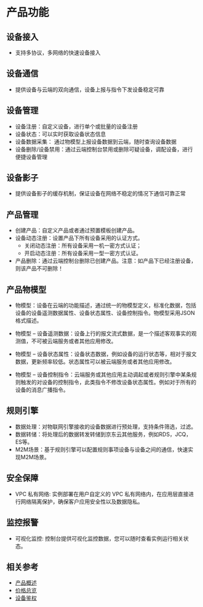 # 产品功能


## 设备接入

- 支持多协议，多网络的快速设备接入

## 设备通信

- 提供设备与云端的双向通信，设备上报与指令下发设备稳定可靠

## 设备管理

- 设备注册：自定义设备，进行单个或批量的设备注册
- 设备状态：可以实时获取设备状态信息
- 设备数据采集： 通过物模型上报设备数据到云端，随时查询设备数据
- 设备删除/设备禁用：通过云端控制台禁用或删除可疑设备，调配设备，进行便捷设备管理

## 设备影子

- 提供设备影子的缓存机制，保证设备在网络不稳定的情况下通信可靠正常

## 产品管理

- 创建产品：自定义产品或者通过预置模板创建产品。
- 设备动态注册：设置产品下所有设备采用的认证方式。
    - 关闭动态注册：所有设备采用一机一密方式认证；
    - 开启动态注册：所有设备采用一型一密方式认证。
- 产品删除：通过云端控制台删除已创建产品。注意：如产品下已经注册设备，则该产品不可删除！
 
## 产品物模型

- 物模型：设备在云端的功能描述，通过统一的物模型定义，标准化数据，包括设备的设备遥测数据属性、设备状态属性、设备控制指令。物模型采用JSON格式描述。

- 物模型 – 设备遥测数据：设备上行的报文流式数据，是一个描述客观事实的观测值，不可被云端服务或者其他应用修改。

- 物模型 – 设备状态属性：设备状态数据，例如设备的运行状态等，相对于报文数据，更新频率较低。状态属性可以被云端服务或者其他应用修改。

- 物模型 – 设备控制指令：云端服务或其他应用主动调起或者规则引擎中某条规则触发的对设备的控制指令，此类指令不修改设备状态属性。例如对于所有的设备的消息广播指令。


## 规则引擎

- 数据处理：对物联网引擎接收的设备数据进行预处理，支持条件筛选，过滤。
- 数据转储：将处理后的数据转发转储到京东云其他服务，例如RDS，JCQ，ES等。
- M2M场景：基于规则引擎可以配置规则事项设备与设备之间的通信，快速实现M2M场景。

## 安全保障
 
- VPC 私有网络: 实例部署在用户自定义的 VPC 私有网络内，在应用层直接进行网络隔离保护，确保客户应用安全性以及数据隐私。

## 监控报警

- 可视化监控: 控制台提供可视化监控数据，您可以随时查看实例运行相关状态。


## 相关参考

- [产品概述](../Introduction/Product-Overview.md)
- [价格总览](../Pricing/Price-Overview.md)
- [设备鉴权](../Developer-Guide-Device/AuthenticateDevices.md)



